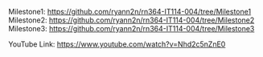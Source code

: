 Milestone1: https://github.com/ryann2n/rn364-IT114-004/tree/Milestone1
Milestone2: https://github.com/ryann2n/rn364-IT114-004/tree/Milestone2
Milestone3: https://github.com/ryann2n/rn364-IT114-004/tree/Milestone3 

YouTube Link: https://www.youtube.com/watch?v=Nhd2c5nZnE0

